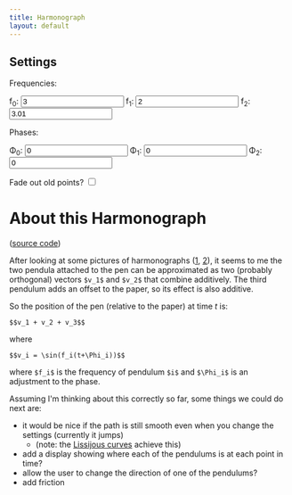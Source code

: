 ```yaml
---
title: Harmonograph
layout: default
---
```


<script src="http://d3js.org/d3.v3.min.js" charset="utf-8"></script>
<script src="sylvester.js" charset="utf-8"></script>


<style>
 .chart {
  font-family: Arial, sans-serif;
  font-size: 10px;
}
.axis path, .axis line {
  fill: none;
  stroke: #000;
  shape-rendering: crispEdges;
}
.bar {
  fill: red;
}
#lissijous {  
  padding-top: 30px;  
  padding-right: 10px;  
  padding-bottom: 10px;  
  padding-left: 10px;  
}  
</style>

<div>
    <div id="harmonograph"></div>
    <h2>Settings</h2>
    Frequencies:
    <p>
    f<sub>0</sub>: <input id="frequency0" onchange="clear();" type="number" step=.1 value="3">
    f<sub>1</sub>: <input id="frequency1" onchange="clear();" type="number" step=.1 value="2">
    f<sub>2</sub>: <input id="frequency2" onchange="clear();" type="number" step=.1 value="3.01">
  </p>
    Phases:
    <p>
    &Phi;<sub>0</sub>: <input id="phaseshift0" onchange="clear();" type="number" step=.1 value="0">
    &Phi;<sub>1</sub>: <input id="phaseshift1" onchange="clear();" type="number" step=.1 value="0">
    &Phi;<sub>2</sub>: <input id="phaseshift2" onchange="clear();" type="number" step=.1 value="0">
  </p>
  Fade out old points? <input type="checkbox" id="fade"></p>

</div>

<div></div>
<script src="harmonograph.js" charset="utf-8"></script>

# About this Harmonograph

([source code](https://github.com/dchudz/dchudz.github.io/blob/master/harmonograph/harmonograph.js))

After looking at some pictures of harmonographs ([1](https://anitachowdry.wordpress.com/2014/07/11/iron-genie-at-the-museum-of-the-history-of-science-oxford/), [2](http://www.karlsims.com/harmonograph/)), it seems to me the two pendula attached to the pen can be approximated as two (probably orthogonal) vectors `$v_1$` and `$v_2$` that combine additively. The third pendulum adds an offset to the paper, so its effect is also additive.

So the position of the pen (relative to the paper) at time $t$ is:

`$$v_1 + v_2 + v_3$$`

where 

`$$v_i = \sin(f_i(t+\Phi_i))$$`

where `$f_i$` is the frequency of pendulum `$i$` and `$\Phi_i$` is an adjustment to the phase.

Assuming I'm thinking about this correctly so far, some things we could do next are:

- it would be nice if the path is still smooth even when you change the settings (currently it jumps)
  + (note: the [Lissijous curves](http://www.davidchudzicki.com/lissijous.html) achieve this)
- add a display showing where each of the pendulums is at each point in time?
- allow the user to change the direction of one of the pendulums?
- add friction